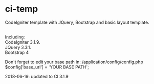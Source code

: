 # ci-temp

CodeIgniter template with JQuery, Bootstrap and basic layout template.<br /><br />

Including:<br />
CodeIgniter 3.1.9.<br />
JQuery 3.3.1.<br />
Bootstrap 4<br />

Don't forget to edit your base path in: /application/config/config.php<br/>
$config['base_url'] = 'YOUR BASE PATH';

2018-06-19: updated to CI 3.1.9
